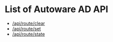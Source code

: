 # List of Autoware AD API

- [/api/route/clear](./api/route/clear.md)
- [/api/route/set](./api/route/set.md)
- [/api/route/state](./api/route/state.md)

